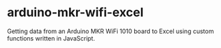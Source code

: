 # arduino-mkr-wifi-excel
Getting data from an Arduino MKR WiFi 1010 board to Excel using custom functions written in JavaScript. 
